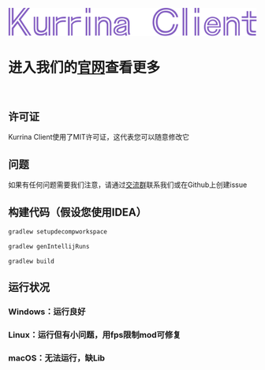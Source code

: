 <p align="center">
  <img src="/.github/assets/KurrinaLogo.png" alt="Kurrina Client" title="KurrinaClient">
</p>


# 进入我们的[官网](https://kurrinaclient.github.io/)查看更多
<br>

## 许可证
Kurrina Client使用了MIT许可证，这代表您可以随意修改它

## 问题
如果有任何问题需要我们注意，请通过[交流群](https://qm.qq.com/cgi-bin/qm/qr?k=TeRXozTGL4-x_PHQvOSu-1jfVm7M5Wo7&jump_from=webapi&authKey=kdS3k/8SiWLvnUVo139EyK37SO/eM8RS0jk8JOwqeqnOcPXQdwLYSHRfgK04o68d)联系我们或在Github上创建issue

## 构建代码（假设您使用IDEA）
```
gradlew setupdecompworkspace
```
```
gradlew genIntellijRuns
```
```
gradlew build
```

## 运行状况
### Windows：运行良好
### Linux：运行但有小问题，用fps限制mod可修复
### macOS：无法运行，缺Lib

